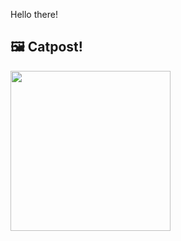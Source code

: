 Hello there!



## 🖼️ Catpost!

<sub>
    <img src="https://cdn2.thecatapi.com/images/brv.png" height="256">
</sub>

